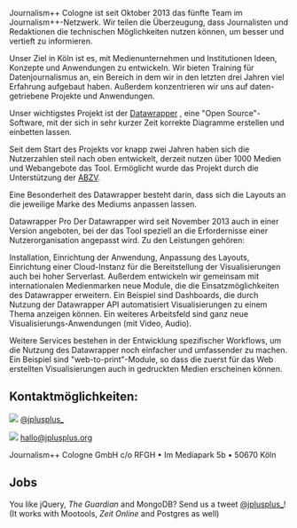 Journalism++ Cologne ist seit Oktober 2013 das fünfte Team im Journalism++-Netzwerk. Wir teilen die Überzeugung, dass Journalisten und Redaktionen die technischen Möglichkeiten nutzen können, um besser und vertieft zu informieren.

Unser Ziel in Köln ist es, mit Medienunternehmen und Institutionen Ideen, Konzepte und Anwendungen zu entwickeln. Wir bieten Training für Datenjournalismus an, ein Bereich in dem wir in den letzten drei Jahren viel Erfahrung aufgebaut haben. Außerdem konzentrieren wir uns auf daten-getriebene Projekte und Anwendungen.

Unser wichtigstes Projekt ist der [Datawrapper](http://www.datawrapper.de "Datawrapper")
, eine "Open Source"-Software, mit der sich in sehr kurzer Zeit korrekte Diagramme erstellen und einbetten lassen.

Seit dem Start des Projekts vor knapp zwei Jahren haben sich die Nutzerzahlen steil nach oben entwickelt, derzeit nutzen über 1000 Medien und Webangebote das Tool. Ermöglicht wurde das Projekt durch die Unterstützung der [ABZV](http://www.abzv.de "ABZV (Bildungswerk der Zeitungen)").

Eine Besonderheit des Datawrapper besteht darin, dass sich die Layouts an die jeweilige Marke des Mediums anpassen lassen.

Datawrapper Pro
Der Datawrapper wird seit November 2013 auch in einer Version angeboten, bei der das Tool speziell an die Erfordernisse einer Nutzerorganisation angepasst wird. Zu den Leistungen gehören:

Installation, Einrichtung der Anwendung, Anpassung des Layouts, Einrichtung einer Cloud-Instanz für die Bereitstellung der Visualisierungen auch bei hoher Serverlast. Außerdem entwickeln wir gemeinsam mit internationalen Medienmarken neue Module, die die Einsatzmöglichkeiten des Datawrapper erweitern. Ein Beispiel sind Dashboards, die durch Nutzung der Datawrapper API automatisiert Visualisierungen zu einem Thema anzeigen können. Ein weiteres Arbeitsfeld sind ganz neue Visualisierungs-Anwendungen (mit Video, Audio).

Weitere Services bestehen in der Entwicklung spezifischer Workflows, um die Nutzung des Datawrapper noch einfacher und umfassender zu machen. Ein Beispiel sind "web-to-print"-Module, so dass die zuerst für das Web erstellten Visualisierungen auch in gedruckten Medien erscheinen können.

## Kontaktmöglichkeiten:

![](http://oeildupirate.com/jplusplus/files/iconmonstr-twitter-5-icon.png) [@jplusplus_](http://twitter.com/jplusplus_)

![](http://oeildupirate.com/jplusplus/files/iconmonstr-email-10-icon.png) hallo@jplusplus.org

Journalism++ Cologne GmbH
c/o RFGH • Im Mediapark 5b • 50670 Köln


## Jobs

You like jQuery, _The Guardian_ and MongoDB? Send us a tweet [@jplusplus_](https://twitter.com/jplusplus_)! (It works with Mootools, _Zeit Online_ and Postgres as well)

